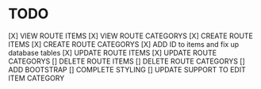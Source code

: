 # TODO

[X] VIEW ROUTE ITEMS
[X] VIEW ROUTE CATEGORYS
[X] CREATE ROUTE ITEMS
[X] CREATE ROUTE CATEGORYS
[X] ADD ID to items and fix up database tables
[X] UPDATE ROUTE ITEMS
[X] UPDATE ROUTE CATEGORYS
[] DELETE ROUTE ITEMS
[] DELETE ROUTE CATEGORYS
[] ADD BOOTSTRAP
[] COMPLETE STYLING
[] UPDATE SUPPORT TO EDIT ITEM CATEGORY
